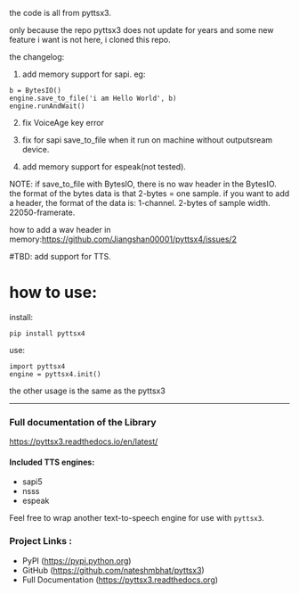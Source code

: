 the code is all from pyttsx3.

only because the repo pyttsx3 does not update for years and some new feature i want is not here, i cloned this repo.

the changelog:

1. add memory support for sapi. 
   eg: 
   
```
b = BytesIO()
engine.save_to_file('i am Hello World', b)
engine.runAndWait()
```

2. fix VoiceAge key error


3. fix for sapi save_to_file when it run on machine without outputsream device.

4. add memory support for espeak(not tested).

NOTE:
if save_to_file with BytesIO, there is no wav header in the BytesIO.
the format of the bytes data is that 2-bytes = one sample.
if you want to add a header, the format of the data is:
1-channel. 2-bytes of sample width.  22050-framerate.

how to add a wav header in memory:https://github.com/Jiangshan00001/pyttsx4/issues/2


#TBD:
add support for TTS.



# how to use:

install:
```
pip install pyttsx4
```

use:

```
import pyttsx4
engine = pyttsx4.init()
```

the  other usage is the same as the pyttsx3



----------------------



### **Full documentation of the Library**

https://pyttsx3.readthedocs.io/en/latest/


#### Included TTS engines:

* sapi5
* nsss
* espeak

Feel free to wrap another text-to-speech engine for use with ``pyttsx3``.

### Project Links :

* PyPI (https://pypi.python.org)
* GitHub (https://github.com/nateshmbhat/pyttsx3)
* Full Documentation (https://pyttsx3.readthedocs.org)


